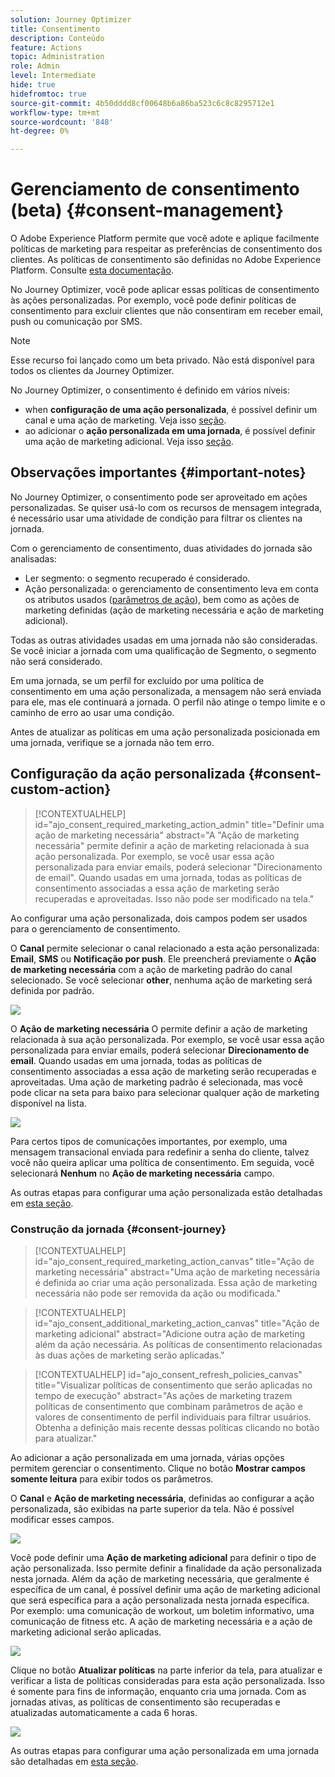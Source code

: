 ```yaml
---
solution: Journey Optimizer
title: Consentimento
description: Conteúdo
feature: Actions
topic: Administration
role: Admin
level: Intermediate
hide: true
hidefromtoc: true
source-git-commit: 4b50dddd8cf00648b6a86ba523c6c8c8295712e1
workflow-type: tm+mt
source-wordcount: '848'
ht-degree: 0%

---
```


# Gerenciamento de consentimento (beta) {#consent-management}

O Adobe Experience Platform permite que você adote e aplique facilmente políticas de marketing para respeitar as preferências de consentimento dos clientes. As políticas de consentimento são definidas no Adobe Experience Platform. Consulte [esta documentação](https://experienceleague.adobe.com/docs/experience-platform/data-governance/policies/user-guide.html?lang=en#consent-policy).

No Journey Optimizer, você pode aplicar essas políticas de consentimento às ações personalizadas. Por exemplo, você pode definir políticas de consentimento para excluir clientes que não consentiram em receber email, push ou comunicação por SMS.

>[!NOTE]
>
>Esse recurso foi lançado como um beta privado. Não está disponível para todos os clientes da Journey Optimizer.

No Journey Optimizer, o consentimento é definido em vários níveis:

* when **configuração de uma ação personalizada**, é possível definir um canal e uma ação de marketing. Veja isso [seção](../action/consent.md#consent-custom-action).
* ao adicionar o **ação personalizada em uma jornada**, é possível definir uma ação de marketing adicional. Veja isso [seção](../action/consent.md#consent-journey).

## Observações importantes {#important-notes}

No Journey Optimizer, o consentimento pode ser aproveitado em ações personalizadas. Se quiser usá-lo com os recursos de mensagem integrada, é necessário usar uma atividade de condição para filtrar os clientes na jornada.

Com o gerenciamento de consentimento, duas atividades do jornada são analisadas:

* Ler segmento: o segmento recuperado é considerado.
* Ação personalizada: o gerenciamento de consentimento leva em conta os atributos usados ([parâmetros de ação](../action/about-custom-action-configuration.md#define-the-message-parameters)), bem como as ações de marketing definidas (ação de marketing necessária e ação de marketing adicional).

Todas as outras atividades usadas em uma jornada não são consideradas. Se você iniciar a jornada com uma qualificação de Segmento, o segmento não será considerado.

Em uma jornada, se um perfil for excluído por uma política de consentimento em uma ação personalizada, a mensagem não será enviada para ele, mas ele continuará a jornada. O perfil não atinge o tempo limite e o caminho de erro ao usar uma condição.

Antes de atualizar as políticas em uma ação personalizada posicionada em uma jornada, verifique se a jornada não tem erro.

<!--
There are two types of latency regarding the use of consent policies:

* **User latency**: the delay from the time a profile changes a consent settings to the moment it is applied in Experience Platform. This can take up to 48h. 
* **Consent policy latency**: the delay from the time a consent policy is created or updated to the moment it is applied. This can take up to 6 hours
-->

## Configuração da ação personalizada {#consent-custom-action}

>[!CONTEXTUALHELP]
>id="ajo_consent_required_marketing_action_admin"
>title="Definir uma ação de marketing necessária"
>abstract="A &quot;Ação de marketing necessária&quot; permite definir a ação de marketing relacionada à sua ação personalizada. Por exemplo, se você usar essa ação personalizada para enviar emails, poderá selecionar &quot;Direcionamento de email&quot;. Quando usadas em uma jornada, todas as políticas de consentimento associadas a essa ação de marketing serão recuperadas e aproveitadas. Isso não pode ser modificado na tela."

Ao configurar uma ação personalizada, dois campos podem ser usados para o gerenciamento de consentimento.

O **Canal** permite selecionar o canal relacionado a esta ação personalizada: **Email**, **SMS** ou **Notificação por push**. Ele preencherá previamente o **Ação de marketing necessária** com a ação de marketing padrão do canal selecionado. Se você selecionar **other**, nenhuma ação de marketing será definida por padrão.

![](assets/consent1.png)

O **Ação de marketing necessária** O permite definir a ação de marketing relacionada à sua ação personalizada. Por exemplo, se você usar essa ação personalizada para enviar emails, poderá selecionar **Direcionamento de email**. Quando usadas em uma jornada, todas as políticas de consentimento associadas a essa ação de marketing serão recuperadas e aproveitadas. Uma ação de marketing padrão é selecionada, mas você pode clicar na seta para baixo para selecionar qualquer ação de marketing disponível na lista.

![](assets/consent2.png)

Para certos tipos de comunicações importantes, por exemplo, uma mensagem transacional enviada para redefinir a senha do cliente, talvez você não queira aplicar uma política de consentimento. Em seguida, você selecionará **Nenhum** no **Ação de marketing necessária** campo.

As outras etapas para configurar uma ação personalizada estão detalhadas em [esta seção](../action/about-custom-action-configuration.md#consent-management).

### Construção da jornada {#consent-journey}

>[!CONTEXTUALHELP]
>id="ajo_consent_required_marketing_action_canvas"
>title="Ação de marketing necessária"
>abstract="Uma ação de marketing necessária é definida ao criar uma ação personalizada. Essa ação de marketing necessária não pode ser removida da ação ou modificada."

>[!CONTEXTUALHELP]
>id="ajo_consent_additional_marketing_action_canvas"
>title="Ação de marketing adicional"
>abstract="Adicione outra ação de marketing além da ação necessária. As políticas de consentimento relacionadas às duas ações de marketing serão aplicadas."

>[!CONTEXTUALHELP]
>id="ajo_consent_refresh_policies_canvas"
>title="Visualizar políticas de consentimento que serão aplicadas no tempo de execução"
>abstract="As ações de marketing trazem políticas de consentimento que combinam parâmetros de ação e valores de consentimento de perfil individuais para filtrar usuários. Obtenha a definição mais recente dessas políticas clicando no botão para atualizar."

Ao adicionar a ação personalizada em uma jornada, várias opções permitem gerenciar o consentimento. Clique no botão **Mostrar campos somente leitura** para exibir todos os parâmetros.

O **Canal** e **Ação de marketing necessária**, definidas ao configurar a ação personalizada, são exibidas na parte superior da tela. Não é possível modificar esses campos.

![](assets/consent4.png)

Você pode definir uma **Ação de marketing adicional** para definir o tipo de ação personalizada. Isso permite definir a finalidade da ação personalizada nesta jornada. Além da ação de marketing necessária, que geralmente é específica de um canal, é possível definir uma ação de marketing adicional que será específica para a ação personalizada nesta jornada específica. Por exemplo: uma comunicação de workout, um boletim informativo, uma comunicação de fitness etc. A ação de marketing necessária e a ação de marketing adicional serão aplicadas.

![](assets/consent3.png)

Clique no botão **Atualizar políticas** na parte inferior da tela, para atualizar e verificar a lista de políticas consideradas para esta ação personalizada. Isso é somente para fins de informação, enquanto cria uma jornada. Com as jornadas ativas, as políticas de consentimento são recuperadas e atualizadas automaticamente a cada 6 horas.

![](assets/consent5.png)

<!--
The following data is taken into account for consent:

* marketing actions and additional marketing actions defined in the custom action
* action parameters defined in the custom action, see this [section](../action/about-custom-action-configuration.md#define-the-message-parameters) 
* attributes used as criteria in a segment when the journey starts with a Read segment, see this [section](../building-journeys/read-segment.md) 

>[!NOTE]
>
>Please note that there can be a latency when updating the list of policies applied, refer to this [this section](../action/consent.md#important-notes).
-->

As outras etapas para configurar uma ação personalizada em uma jornada são detalhadas em [esta seção](../building-journeys/using-custom-actions.md).

